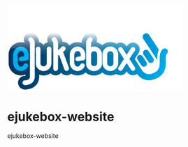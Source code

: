 <img src="blobs/E-Jukebox%20Digital%20Media(cropped).png" width="400"/>

# ejukebox-website
ejukebox-website




